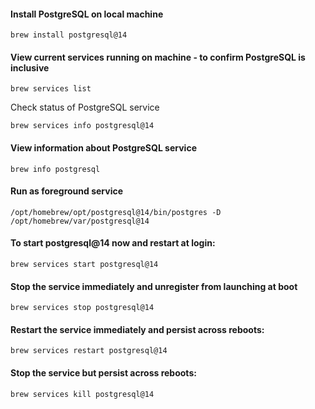 #### Install PostgreSQL on local machine

```
brew install postgresql@14
```

#### View current services running on machine - to confirm PostgreSQL is inclusive
```
brew services list
```

Check status of PostgreSQL service
```
brew services info postgresql@14
```

#### View information about PostgreSQL service
```
brew info postgresql
```

#### Run as foreground service
```
/opt/homebrew/opt/postgresql@14/bin/postgres -D /opt/homebrew/var/postgresql@14
```

#### To start postgresql@14 now and restart at login:
```
brew services start postgresql@14
```

#### Stop the service immediately and unregister from launching at boot 
```
brew services stop postgresql@14
```

####  Restart the service immediately and persist across reboots:
```
brew services restart postgresql@14
```

#### Stop the service but persist across reboots:
```
brew services kill postgresql@14
```
